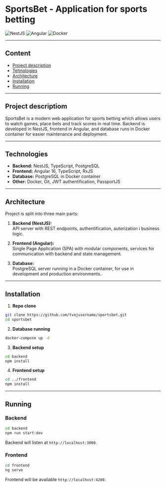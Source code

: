 # SportsBet - Application for sports betting

![NestJS](https://img.shields.io/badge/NestJS-v9.0-orange)
![Angular](https://img.shields.io/badge/Angular-v16.0-red)
![Docker](https://img.shields.io/badge/Docker-Container-blue)

---

## Content

- [Project description](#project-description)
- [Tehnologies](#tehnologies)
- [Architecture](#architecture)
- [Installation](#installation)
- [Running](#running)

---

## Project descriptiom

SportsBet is a modern web application for sports betting which allows users to watch games, place bets and track scores in real time. Backend is developed in NestJS, frontend in Angular, and database runs in Docker container for easier maintenance and deployment.

---

## Technologies

- **Backend:** NestJS, TypeScript, PostgreSQL
- **Frontend:** Angular 16, TypeScript, RxJS
- **Database:** PostgreSQL in Docker container
- **Other:** Docker, Git, JWT authentification, PassportJS

---

## Architecture

Project is split into three main parts:

1. **Backend (NestJS):**  
   API server with REST endpoints, authentification, autorization i business logic.

2. **Frontend (Angular):**  
   Single Page Application (SPA) with modular components, services for communication with backend and state management.

3. **Database:**  
   PostgreSQL server running in a Docker container, for use in development and production environments.

---

## Installation

1. **Repo clone**

```bash
git clone https://github.com/tvojusername/sportsbet.git
cd sportsbet
```

2. **Database running**

```bash
docker-compose up -d
```

3. **Backend setup**

```bash
cd backend
npm install
```

4. **Frontend setup**

```bash
cd ../frontend
npm install
```

---

## Running

### Backend

```bash
cd backend
npm run start:dev
```

Backend will listen at `http://localhost:3000`.

### Frontend

```bash
cd frontend
ng serve
```

Frontend will be available `http://localhost:4200`.



